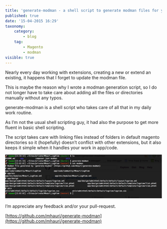 ```yaml
---
title: 'generate-modman - a shell script to generate modman files for your extensions'
published: true
date: '15-04-2015 16:29'
taxonomy:
    category:
        - blog
    tag:
        - Magento
        - modman
visible: true
---
```


Nearly every day working with extensions, creating a new or extend an existing, it happens that I forget to update the modman file.

This is maybe the reason why I wrote a modman generation script, so I do not longer have to take care about adding all the files or directories manually without any typos.

generate-modman is a shell script who takes care of all that in my daily work routine.

As I’m not the usual shell scripting guy, it had also the purpose to get more fluent in basic shell scripting.

The script takes care with linking files instead of folders in default magento directories so it (hopefully) doesn’t conflict with other extensions, but it also keeps it simple when it handles your work in app/code.

![Generate Modman Console Output](generate-modman.gif)

I’m appreciate any feedback and/or your pull-request.

[https://github.com/mhauri/generate-modman](https://github.com/mhauri/generate-modman)
